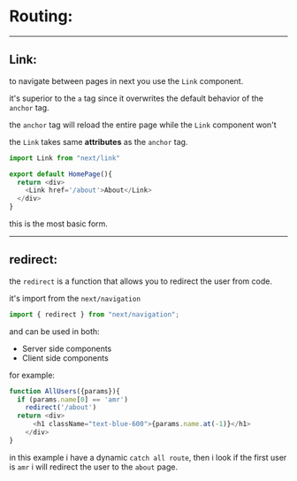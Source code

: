 # Routing:


---

## Link:

to navigate between pages in next you use the `Link` component.

it's superior to the `a` tag since it overwrites the default behavior of the `anchor` tag.

the `anchor` tag will reload the entire page while the `Link` component won't

the `Link` takes same **attributes** as the `anchor` tag.

```javascript
import Link from "next/link"

export default HomePage(){
  return <div>
    <Link href='/about'>About</Link>
  </div>
}
```

this is the most basic form.

---

## redirect:

the `redirect` is a function that allows you to redirect the user from code.

it's import from the `next/navigation`

```javascript
import { redirect } from "next/navigation";
```

and can be used in both:

- Server side components
- Client side components

for example:

```javascript
function AllUsers({params}){
  if (params.name[0] == 'amr')
    redirect('/about')
  return <div>
      <h1 className="text-blue-600">{params.name.at(-1)}</h1>
    </div>
}
```

in this example i have a dynamic `catch all route`, then i look if the first user is `amr` i will redirect the user to the `about` page.
